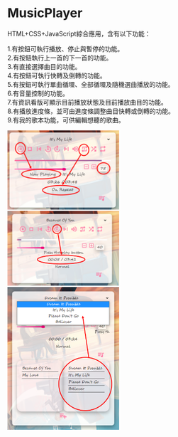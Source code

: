 # MusicPlayer  
HTML+CSS+JavaScript綜合應用，含有以下功能：
  
1.有按鈕可執行播放、停止與暫停的功能。  
2.有按鈕執行上一首的下一首的功能。  
3.有直接選擇曲目的功能。  
4.有按鈕可執行快轉及倒轉的功能。  
5.有按鈕可執行單曲循環、全部循環及隨機選曲播放的功能。  
6.有音量控制的功能。  
7.有資訊看版可顯示目前播放狀態及目前播放曲目的功能。  
8.有播放進度條，並可由進度條調整曲目快轉或倒轉的功能。  
9.有我的歌本功能，可供編輯想聽的歌曲。  
  
<img src="./material/demo1.png" width="50%" />  
<img src="./material/demo2.png" width="50%" />  
<img src="./material/demo3.png" width="50%" />  
